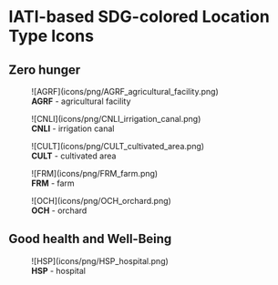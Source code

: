 # IATI-based SDG-colored Location Type Icons

## Zero hunger

<figure markdown>
  ![AGRF](icons/png/AGRF_agricultural_facility.png)
  <figcaption> <b>AGRF</b> - agricultural facility</figcaption>
</figure>
<figure markdown>
  ![CNLI](icons/png/CNLI_irrigation_canal.png)
  <figcaption> <b>CNLI</b> - irrigation canal</figcaption>
</figure>
<figure markdown>
  ![CULT](icons/png/CULT_cultivated_area.png)
  <figcaption> <b>CULT</b> - cultivated area</figcaption>
</figure>
<figure markdown>
  ![FRM](icons/png/FRM_farm.png)
  <figcaption> <b>FRM</b> - farm</figcaption>
</figure>
<figure markdown>
  ![OCH](icons/png/OCH_orchard.png)
  <figcaption> <b>OCH</b> - orchard</figcaption>
</figure>

## Good health and Well-Being
<figure markdown>
  ![HSP](icons/png/HSP_hospital.png)
  <figcaption> <b>HSP</b> - hospital</figcaption>
</figure>
